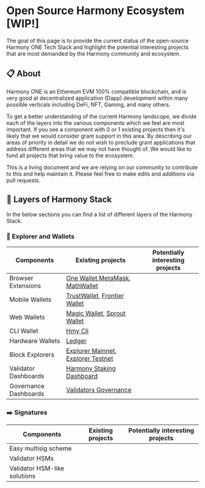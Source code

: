 # Open Source Harmony Ecosystem [WIP!]

The goal of this page is to provide the current status of the open-source Harmony ONE Tech Stack and highlight the potential interesting projects that are most demanded by the Harmony community and ecosystem.  

## :clipboard: About 
Harmony ONE is an Ethereum EVM 100% compatible blockchain, and is very good at decentralized application (Dapp) development within many possible verticals including DeFi, NFT, Gaming, and many others.

To get a better understanding of the current Harmony landscope, we divide each of the layers into the various components which we feel are most important. If you see a component with 0 or 1 existing projects then it's likely that we would consider grant support in this area. By describing our areas of priority in detail we do not wish to preclude grant applications that address different areas that we may not have thought of. We would like to fund all projects that bring value to the ecosystem. 

This is a living document and we are relying on our community to contribute to this and help maintain it. Please feel free to make edits and additions via pull requests. 

## :bookmark_tabs: Layers of Harmony Stack

In the below sections you can find a list of different layers of the Harmony Stack. 

### :iphone: Explorer and Wallets

| Components | Existing projects | Potentially interesting projects
|-|-|-
| Browser Extensions | [One Wallet](https://chrome.google.com/webstore/detail/harmony-one-wallet/fnnegphlobjdpkhecapkijjdkgcjhkib),[MetaMask](https://metamask.io/), [MathWallet](https://mathwallet.xyz/en/)
| Mobile Wallets| [TrustWallet](https://trustwallet.com/), [Frontier Wallet](https://frontier.xyz/) 
| Web Wallets| [Magic Wallet](https://docs.magic.link/blockchains/harmony), [Sprout Wallet](https://sprout.sesameseed.org)
| CLI Wallet | [Hmy Cli](https://docs.harmony.one/home/network/wallets/harmony-cli)
| Hardware Wallets | [Ledger](https://www.ledger.com/ethereum-wallet)
| Block Explorers | [Explorer Mainnet](https://explorer.harmony.one/), [Explorer Testnet](https://explorer.testnet.harmony.one/)
| Validator Dashboards | [Harmony Staking Dashboard](https://staking.harmony.one)
| Governance Dashboards | [Validators Governance](https://staking.harmony.one/snapshot)

### :black_nib: Signatures

| Components | Existing projects | Potentially interesting projects
|-|-|-
| Easy multisig scheme | 
| Validator HSMs| |
| Validator HSM-like solutions|
